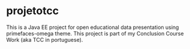 # projetotcc
This is a Java EE project for open educational data presentation using primefaces-omega theme. This project is part of my Conclusion Course Work (aka TCC in portuguese).
